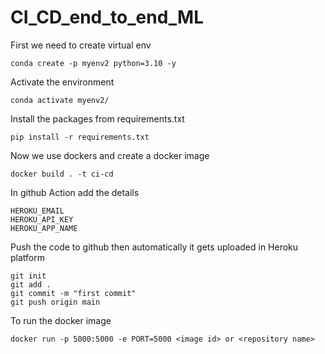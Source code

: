 # CI_CD_end_to_end_ML


First we need to create virtual env

```
conda create -p myenv2 python=3.10 -y

```

Activate the environment

```
conda activate myenv2/

```

Install the packages from requirements.txt

```
pip install -r requirements.txt

```

Now we use dockers and create a docker image

```
docker build . -t ci-cd

```

In github Action add the details

```
HEROKU_EMAIL
HEROKU_API_KEY
HEROKU_APP_NAME
```
Push the code to github then automatically it gets uploaded in Heroku platform

```
git init 
git add .
git commit -m "first commit"
git push origin main

```

To run the docker image 

```
docker run -p 5000:5000 -e PORT=5000 <image id> or <repository name>

```